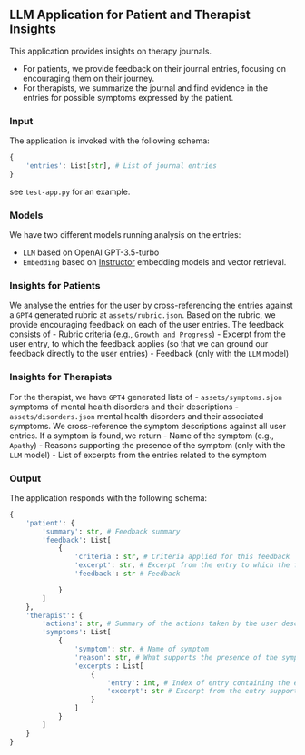 ## LLM Application for Patient and Therapist Insights
This application provides insights on therapy journals.
- For patients, we provide feedback on their journal entries, focusing on encouraging them on their journey.
- For therapists, we summarize the journal and find evidence in the entries for possible symptoms expressed by the patient.

### Input
The application is invoked with the following schema:
```python
{
    'entries': List[str], # List of journal entries
}
```
see `test-app.py` for an example.


### Models
We have two different models running analysis on the entries:
- `LLM` based on OpenAI GPT-3.5-turbo
- `Embedding` based on [Instructor](https://huggingface.co/hkunlp/instructor-base) embedding models and vector retrieval.


### Insights for Patients
We analyse the entries for the user by cross-referencing the entries against a `GPT4` generated rubric at `assets/rubric.json`. Based on the rubric, we provide encouraging feedback on each of the user entries. The feedback consists of
    - Rubric criteria (e.g., `Growth and Progress`)
    - Excerpt from the user entry, to which the feedback applies (so that we can ground our feedback directly to the user entries)
    - Feedback (only with the `LLM` model)

### Insights for Therapists
For the therapist, we have `GPT4` generated lists of 
    - `assets/symptoms.sjon` symptoms of mental health disorders and their descriptions
    - `assets/disorders.json` mental health disorders and their associated symptoms.
We cross-reference the symptom descriptions against all user entries. If a symptom is found, we return
    - Name of the symptom (e.g., `Apathy`)
    - Reasons supporting the presence of the symptom (only with the `LLM` model)
    - List of excerpts from the entries related to the symptom

### Output
The application responds with the following schema:
```python
{
    'patient': {
        'summary': str, # Feedback summary
        'feedback': List[
            {
                'criteria': str, # Criteria applied for this feedback
                'excerpt': str, # Excerpt from the entry to which the feedback applies
                'feedback': str # Feedback

            }
        ]
    },
    'therapist': {
        'actions': str, # Summary of the actions taken by the user described in the journal
        'symptoms': List[
            {
                'symptom': str, # Name of symptom
                'reason': str, # What supports the presence of the symptom?
                'excerpts': List[
                    {
                        'entry': int, # Index of entry containing the excerpt
                        'excerpt': str # Excerpt from the entry supporting the presence of the symptom
                    }
                ]
            }
        ]
    }
}
```